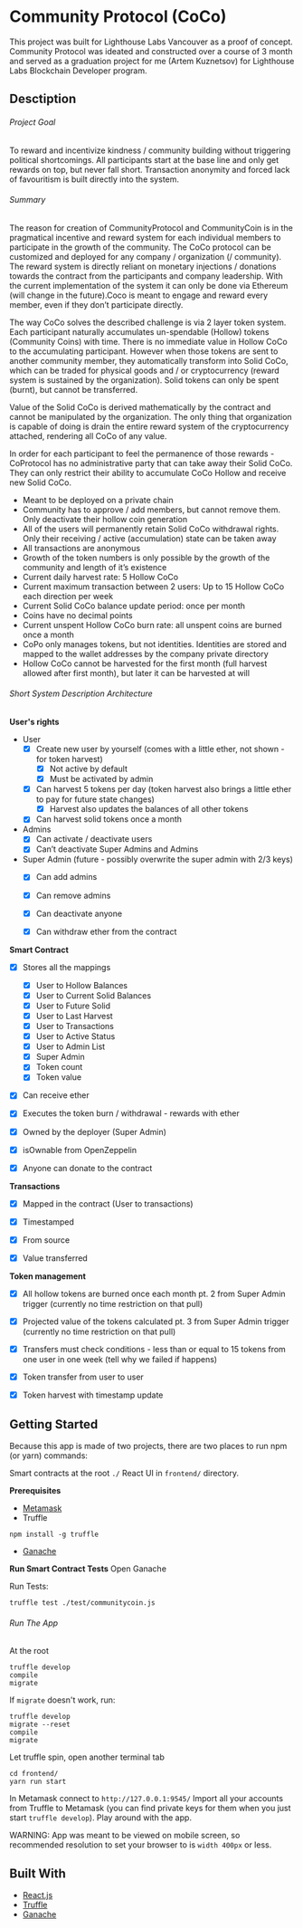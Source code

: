 # Community Protocol (CoCo)
This project was built for Lighthouse Labs Vancouver as a proof of concept. Community Protocol was ideated and constructed over a course of 3 month and served as a graduation project for me (Artem Kuznetsov) for Lighthouse Labs Blockchain Developer program.


## Desctiption
###### Project Goal
To reward and incentivize kindness / community building without triggering political shortcomings.
All participants start at the base line and only get rewards on top, but never fall short. Transaction anonymity and forced lack of favouritism is built directly into the system.


###### Summary
The reason for creation of CommunityProtocol and CommunityCoin is in the pragmatical incentive and reward system for each individual members to participate in the growth of the community. The CoCo protocol can be customized and deployed for any company / organization (/ community). The reward system is directly reliant on monetary injections / donations towards the contract from the participants and company leadership. With the current implementation of the system it can only be done via Ethereum (will change in the future).Coco is meant to engage and reward every member, even if they don’t participate directly.

The way CoCo solves the described challenge is via 2 layer token system. Each participant naturally accumulates un-spendable (Hollow) tokens (Community Coins) with time. There is no immediate value in Hollow CoCo to the accumulating participant. However when those tokens are sent to another community member, they automatically transform into Solid CoCo, which can be traded for physical goods and / or cryptocurrency (reward system is sustained by the organization). Solid tokens can only be spent (burnt), but cannot be transferred.

Value of the Solid CoCo is derived mathematically by the contract and cannot be manipulated by the organization. The only thing that organization is capable of doing is drain the entire reward system of the cryptocurrency attached, rendering all CoCo of any value.

In order for each participant to feel the permanence of those rewards - CoProtocol has no administrative party that can take away their Solid CoCo. They can only restrict their ability to accumulate CoCo Hollow and receive new Solid CoCo.

- Meant to be deployed on a private chain
- Community has to approve / add members, but cannot remove them. Only deactivate their hollow coin generation
- All of the users will permanently retain Solid CoCo withdrawal rights. Only their receiving / active (accumulation) state can be taken away
- All transactions are anonymous
- Growth of the token numbers is only possible by the growth of the community and length of it’s existence
- Current daily harvest rate: 5 Hollow CoCo
- Current maximum transaction between 2 users: Up to 15 Hollow CoCo each direction per week
- Current Solid CoCo balance update period: once per month
- Coins have no decimal points
- Current unspent Hollow CoCo burn rate: all unspent coins are burned once a month
- CoPo only manages tokens, but not identities. Identities are stored and mapped to the wallet addresses by the company private directory
- Hollow CoCo cannot be harvested for the first month (full harvest allowed after first month), but later it can be harvested at will


###### Short System Description Architecture
**User's rights**
- User
    - [x] Create new user by yourself (comes with a little ether, not shown - for token harvest)
        - [x] Not active by default
        - [x] Must be activated by admin
    - [x] Can harvest 5 tokens per day (token harvest also brings a little ether to pay for future state changes)
        - [x] Harvest also updates the balances of all other tokens
    - [x] Can harvest solid tokens once a month
- Admins
    - [x] Can activate / deactivate users
    - [x] Can’t deactivate Super Admins and Admins
- Super Admin (future - possibly overwrite the super admin with 2/3 keys)
    - [x] Can add admins
    - [x] Can remove admins
    - [x] Can deactivate anyone
    - [x] Can withdraw ether from the contract


**Smart Contract**
- [x] Stores all the mappings
    - [x] User to Hollow Balances
    - [x] User to Current Solid Balances
    - [x] User to Future Solid
    - [x] User to Last Harvest
    - [x] User to Transactions
    - [x] User to Active Status
    - [x] User to Admin List
    - [x] Super Admin
    - [x] Token count
    - [x] Token value
- [x] Can receive ether
- [x] Executes the token burn / withdrawal - rewards with ether
- [x] Owned by the deployer (Super Admin)
- [x] isOwnable from OpenZeppelin
- [x] Anyone can donate to the contract


**Transactions**
- [x] Mapped in the contract (User to transactions)
- [x] Timestamped
- [x] From source
- [x] Value transferred


**Token management**
- [x] All hollow tokens are burned once each month pt. 2 from Super Admin trigger (currently no time restriction on that pull)
- [x] Projected value of the tokens calculated pt. 3 from Super Admin trigger (currently no time restriction on that pull)
- [x] Transfers must check conditions - less than or equal to 15 tokens from one user in one week (tell why we failed if happens)
- [x] Token transfer from user to user
- [x] Token harvest with timestamp update




## Getting Started
Because this app is made of two projects, there are two places to run npm (or yarn) commands:

Smart contracts at the root `./`
React UI in `frontend/` directory.



**Prerequisites**
- [Metamask](https://metamask.io/)
- Truffle
```
npm install -g truffle
```
- [Ganache](https://truffleframework.com/ganache)




**Run Smart Contract Tests**
Open Ganache

Run Tests:
```
truffle test ./test/communitycoin.js
```




###### Run The App
At the root
```
truffle develop
compile
migrate
```

If `migrate` doesn't work, run:
```
truffle develop
migrate --reset
compile
migrate
```

Let truffle spin,
open another terminal tab
```
cd frontend/
yarn run start
```

In Metamask connect to `http://127.0.0.1:9545/`
Import all your accounts from Truffle to Metamask (you can find private keys for them when you just start `truffle develop`).
Play around with the app.

WARNING: App was meant to be viewed on mobile screen, so recommended resolution to set your browser to is `width 400px` or less.




## Built With
- [React.js](https://reactjs.org/)
- [Truffle](https://www.truffleframework.com/)
- [Ganache](https://truffleframework.com/ganache)
